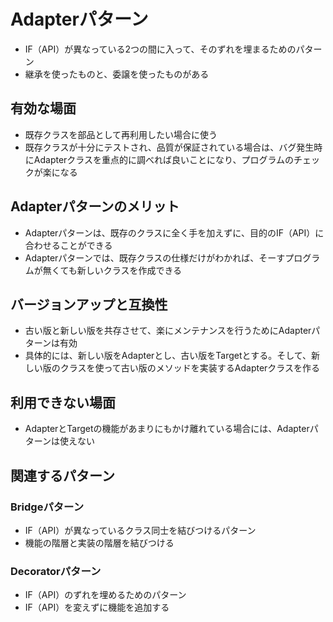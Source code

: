 # Adapterパターン
- IF（API）が異なっている2つの間に入って、そのずれを埋まるためのパターン
- 継承を使ったものと、委譲を使ったものがある

## 有効な場面
- 既存クラスを部品として再利用したい場合に使う
- 既存クラスが十分にテストされ、品質が保証されている場合は、バグ発生時にAdapterクラスを重点的に調べれば良いことになり、プログラムのチェックが楽になる

## Adapterパターンのメリット
- Adapterパターンは、既存のクラスに全く手を加えずに、目的のIF（API）に合わせることができる
- Adapterパターンでは、既存クラスの仕様だけがわかれば、そーすプログラムが無くても新しいクラスを作成できる

## バージョンアップと互換性
- 古い版と新しい版を共存させて、楽にメンテナンスを行うためにAdapterパターンは有効
- 具体的には、新しい版をAdapterとし、古い版をTargetとする。そして、新しい版のクラスを使って古い版のメソッドを実装するAdapterクラスを作る

## 利用できない場面
- AdapterとTargetの機能があまりにもかけ離れている場合には、Adapterパターンは使えない

## 関連するパターン
### Bridgeパターン
- IF（API）が異なっているクラス同士を結びつけるパターン
- 機能の階層と実装の階層を結びつける

### Decoratorパターン
- IF（API）のずれを埋めるためのパターン
- IF（API）を変えずに機能を追加する